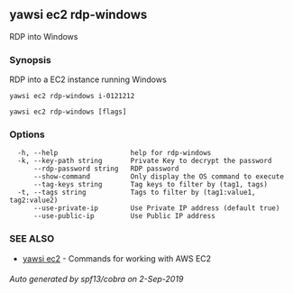## yawsi ec2 rdp-windows

RDP into Windows

### Synopsis


RDP into a EC2 instance running Windows

	yawsi ec2 rdp-windows i-0121212
	

```
yawsi ec2 rdp-windows [flags]
```

### Options

```
  -h, --help                  help for rdp-windows
  -k, --key-path string       Private Key to decrypt the password
      --rdp-password string   RDP password
      --show-command          Only display the OS command to execute
      --tag-keys string       Tag keys to filter by (tag1, tags)
  -t, --tags string           Tags to filter by (tag1:value1, tag2:value2)
      --use-private-ip        Use Private IP address (default true)
      --use-public-ip         Use Public IP address
```

### SEE ALSO
* [yawsi ec2](yawsi_ec2.md)	 - Commands for working with AWS EC2

###### Auto generated by spf13/cobra on 2-Sep-2019
